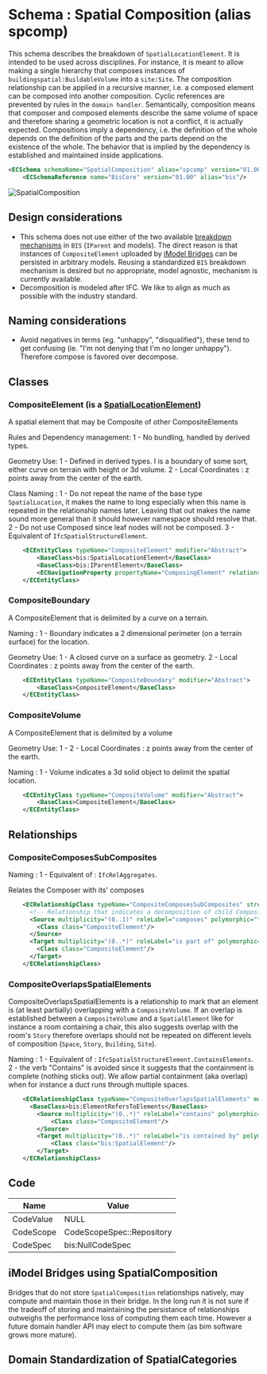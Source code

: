 # Schema : Spatial Composition (alias spcomp)

This schema describes the breakdown of `SpatialLocationElement`. It is intended to be used across disciplines. For instance, it is meant to allow making a single hierarchy that composes instances of `buildingspatial:BuildableVolume` into a `site:Site`. The composition relationship can be applied in a recursive manner, i.e. a composed element can be composed into another composition. Cyclic references are prevented by rules in the `domain handler`. Semantically, composition means that composer and composed elements describe the same volume of space and therefore sharing a geometric location is not a conflict, it is actually expected. Compositions imply a dependency, i.e. the definition of the whole depends on the definition of the parts and the parts depend on the existence of the whole. The behavior that is implied by the dependency is established and maintained inside applications.

```xml
<ECSchema schemaName="SpatialComposition" alias="spcomp" version="01.00" xmlns="http://www.bentley.com/schemas/Bentley.ECXML.3.1">
    <ECSchemaReference name="BisCore" version="01.00" alias="bis"/>
```

![SpatialComposition](./media/composite-element.png)

## Design considerations

- This schema does not use either of the two available [breakdown mechanisms](./../intro/modeling-with-bis.md) in `BIS` (`IParent` and models). The direct reason is that instances of `CompositeElement` uploaded by [iModel Bridges](../../learning/imodel-bridges.md) can be persisted in arbitrary models. Reusing a standardized `BIS` breakdown mechanism is desired but no appropriate, model agnostic, mechanism is currently available.
- Decomposition is modeled after IFC. We like to align as much as possible with the industry standard.

## Naming considerations

- Avoid negatives in terms (eg. "unhappy", "disqualified"), these tend to get confusing (ie. "I'm not denying that I'm no longer unhappy"). Therefore compose is favored over decompose.

## Classes

### CompositeElement (is a [SpatialLocationElement](./BisCore.ecschema.md#spatiallocationelement))

A spatial element that may be Composite of other CompositeElements

Rules and Dependency management:
1 - No bundling, handled by derived types.

Geometry Use:
1 - Defined in derived types. I is a boundary of some sort, either curve on terrain with height or 3d volume.
2 - Local Coordinates : z points away from the center of the earth.

Class Naming :
1 - Do not repeat the name of the base type `SpatialLocation`, it makes the name to long especially when this name is repeated in the relationship names later. Leaving that out makes the name sound more general than it should however namespace should resolve that.
2 - Do not use Composed since leaf nodes will not be composed.
3 - Equivalent of `IfcSpatialStructureElement`.

```xml
    <ECEntityClass typeName="CompositeElement" modifier="Abstract">
        <BaseClass>bis:SpatialLocationElement</BaseClass>
        <BaseClass>bis:IParentElement</BaseClass>
        <ECNavigationProperty propertyName="ComposingElement" relationshipName="CompositeComposesSubComposites" direction="Backward" description="The Composite Element" />
    </ECEntityClass>
```

### CompositeBoundary

A CompositeElement that is delimited by a curve on a terrain.

Naming :
1 - Boundary indicates a 2 dimensional perimeter (on a terrain surface) for the location.

Geometry Use:
1 - A closed curve on a surface as geometry.
2 - Local Coordinates : z points away from the center of the earth.

```xml
    <ECEntityClass typeName="CompositeBoundary" modifier="Abstract">
        <BaseClass>CompositeElement</BaseClass>
    </ECEntityClass>
```

### CompositeVolume

A CompositeElement that is delimited by a volume

Geometry Use:
1 -
2 - Local Coordinates : z points away from the center of the earth.

Naming :
1 - Volume indicates a 3d solid object to delimit the spatial location.

```xml
    <ECEntityClass typeName="CompositeVolume" modifier="Abstract">
        <BaseClass>CompositeElement</BaseClass>
    </ECEntityClass>
```

## Relationships

### CompositeComposesSubComposites

<!-- TODO derive from `BIS` equivalent of `IElementOwnsChildElements`. -->

Naming :
1 - Equivalent of : `IfcRelAggregates`.

Relates the Composer with its' composes

```xml
    <ECRelationshipClass typeName="CompositeComposesSubComposites" strength="embedding" modifier="None">
      <!-- Relationship that indicates a decomposition of child CompositeElement -->
      <Source multiplicity="(0..1)" roleLabel="composes" polymorphic="true">
        <Class class="CompositeElement"/>
      </Source>
      <Target multiplicity="(0..*)" roleLabel="is part of" polymorphic="true">
        <Class class="CompositeElement"/>
      </Target>
    </ECRelationshipClass>
```

### CompositeOverlapsSpatialElements

CompositeOverlapsSpatialElements is a relationship to mark that an element is (at least partially) overlapping with a `CompositeVolume`. If an overlap is established between a `CompositeVolume` and a `SpatialElement` like for instance a room containing a chair, this also suggests overlap with the room's `Story` therefore overlaps should not be repeated on different levels of composition (`Space`, `Story`, `Building`, `Site`).

Naming :
1 - Equivalent of : `IfcSpatialStructureElement.ContainsElements`.
2 - the verb "Contains" is avoided since it suggests that the containment is complete (nothing sticks out). We allow partial containment (aka overlap) when for instance a duct runs through multiple spaces.

```xml
    <ECRelationshipClass typeName="CompositeOverlapsSpatialElements" modifier="None" strength="referencing">
      <BaseClass>bis:ElementRefersToElements</BaseClass>
        <Source multiplicity="(0..*)" roleLabel="contains" polymorphic="true">
            <Class class="CompositeElement"/>
        </Source>
        <Target multiplicity="(0..*)" roleLabel="is contained by" polymorphic="true">
            <Class class="bis:SpatialElement"/>
        </Target>
    </ECRelationshipClass>
```

## Code

Name|Value
--|--
CodeValue|NULL
CodeScope|CodeScopeSpec::Repository
CodeSpec|bis:NullCodeSpec

## iModel Bridges using SpatialComposition

Bridges that do not store `SpatialComposition` relationships natively, may compute and maintain those in their bridge. In the long run it is not sure if the tradeoff of storing and maintaining the persistance of relationships outweighs the performance loss of computing them each time. However a future domain handler API may elect to compute them (as bim software grows more mature).

## Domain Standardization of SpatialCategories
